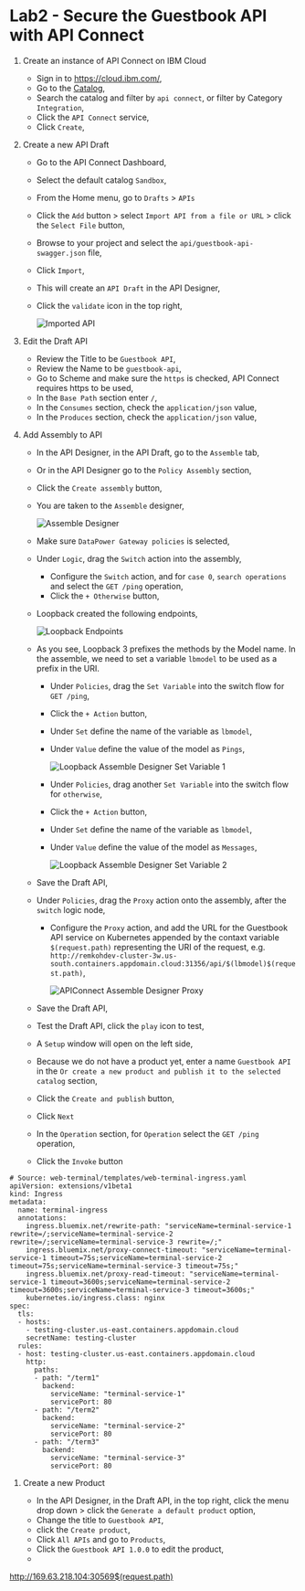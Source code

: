 # Lab2 - Secure the Guestbook API with API Connect

1. Create an instance of API Connect on IBM Cloud

	* Sign in to https://cloud.ibm.com/,
	* Go to the [Catalog](https://cloud.ibm.com/catalog),
	* Search the catalog and filter by `api connect`, or filter by Category `Integration`,
	* Click the `API Connect` service,
	* Click `Create`,

2. Create a new API Draft

	* Go to the API Connect Dashboard,
	* Select the default catalog `Sandbox`,
	* From the Home menu, go to `Drafts` > `APIs`
	* Click the `Add` button > select `Import API from a file or URL` > click the `Select File` button,
	* Browse to your project and select the `api/guestbook-api-swagger.json` file,
	* Click `Import`,
	* This will create an `API Draft` in the API Designer,
	* Click the `validate` icon in the top right,

		![Imported API](../images/apic-imported-api.png)

3. Edit the Draft API

	* Review the Title to be `Guestbook API`,
	* Review the Name to be `guestbook-api`,
	* Go to Scheme and make sure the `https` is checked, API Connect requires https to be used,
	* In the `Base Path` section enter `/`,
	* In the `Consumes` section, check the `application/json` value,
	* In the `Produces` section, check the `application/json` value,


4. Add Assembly to API

	* In the API Designer, in the API Draft, go to the `Assemble` tab,
	* Or in the API Designer go to the `Policy Assembly` section, 
	* Click the `Create assembly` button,
	* You are taken to the `Assemble` designer,

		![Assemble Designer](apic-assemble-designer.png)

	* Make sure `DataPower Gateway policies` is selected,
	* Under `Logic`, drag the `Switch` action into the assembly,
    	* Configure the `Switch` action, and for `case 0`, `search operations` and select the `GET /ping` operation,
    	* Click the `+ Otherwise` button,
  	* Loopback created the following endpoints,

		![Loopback Endpoints](../images/loopback-endpoints.png)

	* As you see, Loopback 3 prefixes the methods by the Model name. In the assemble, we need to set a variable `lbmodel` to be used as a prefix in the URI.
    	* Under `Policies`, drag the `Set Variable` into the switch flow for `GET /ping`,
    	* Click the `+ Action` button,
    	* Under `Set` define the name of the variable as `lbmodel`,
    	* Under `Value` define the value of the model as `Pings`,

			![Loopback Assemble Designer Set Variable 1](../images/apic-assemble-designer-set-variable-1.png)

		* Under `Policies`, drag another `Set Variable` into the switch flow for `otherwise`,
		* Click the `+ Action` button,
    	* Under `Set` define the name of the variable as `lbmodel`,
    	* Under `Value` define the value of the model as `Messages`,

			![Loopback Assemble Designer Set Variable 2](../images/apic-assemble-designer-set-variable-2.png)

    * Save the Draft API,
	* Under `Policies`, drag the `Proxy` action onto the assembly, after the `switch` logic node,
    	* Configure the `Proxy` action, and add the URL for the Guestbook API service on Kubernetes appended by the contaxt variable `$(request.path)` representing the URI of the request, e.g. `http://remkohdev-cluster-3w.us-south.containers.appdomain.cloud:31356/api/$(lbmodel)$(request.path)`,

			![APIConnect Assemble Designer Proxy](../images/apic-assemble-designer-proxy.png)

	* Save the Draft API,
	* Test the Draft API, click the `play` icon to test,
	* A `Setup` window will open on the left side,
	* Because we do not have a product yet, enter a name `Guestbook API` in the `Or create a new product and publish it to the selected catalog` section,
	* Click the `Create and publish` button,
	* Click `Next`
	* In the `Operation` section, for `Operation` select the `GET /ping` operation,
	* Click the `Invoke` button

```
# Source: web-terminal/templates/web-terminal-ingress.yaml
apiVersion: extensions/v1beta1
kind: Ingress
metadata:
  name: terminal-ingress
  annotations:
    ingress.bluemix.net/rewrite-path: "serviceName=terminal-service-1 rewrite=/;serviceName=terminal-service-2 rewrite=/;serviceName=terminal-service-3 rewrite=/;"
    ingress.bluemix.net/proxy-connect-timeout: "serviceName=terminal-service-1 timeout=75s;serviceName=terminal-service-2 timeout=75s;serviceName=terminal-service-3 timeout=75s;"
    ingress.bluemix.net/proxy-read-timeout: "serviceName=terminal-service-1 timeout=3600s;serviceName=terminal-service-2 timeout=3600s;serviceName=terminal-service-3 timeout=3600s;"
    kubernetes.io/ingress.class: nginx
spec:
  tls:
  - hosts:
    - testing-cluster.us-east.containers.appdomain.cloud
    secretName: testing-cluster
  rules:
  - host: testing-cluster.us-east.containers.appdomain.cloud
    http:
      paths:
      - path: "/term1"
        backend:
          serviceName: "terminal-service-1"
          servicePort: 80
      - path: "/term2"
        backend:
          serviceName: "terminal-service-2"
          servicePort: 80
      - path: "/term3"
        backend:
          serviceName: "terminal-service-3"
          servicePort: 80
```

1. Create a new Product

	* In the API Designer, in the Draft API, in the top right, click the menu drop down > click the `Generate a default product` option,
	* Change the title to `Guestbook API`,
	* click the `Create product`,
	* Click `All APIs` and go to `Products`,
	* Click the `Guestbook API 1.0.0` to edit the product,
	* 


http://169.63.218.104:30569$(request.path)